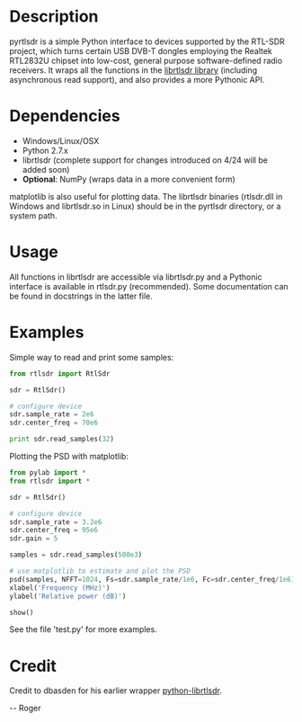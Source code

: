 # Description

pyrtlsdr is a simple Python interface to devices supported by the RTL-SDR project, which turns certain USB DVB-T dongles 
employing the Realtek RTL2832U chipset into low-cost, general purpose software-defined radio receivers. It wraps all the 
functions in the [librtlsdr library](http://sdr.osmocom.org/trac/wiki/rtl-sdr) (including asynchronous read support), 
and also provides a more Pythonic API.

# Dependencies

* Windows/Linux/OSX
* Python 2.7.x
* librtlsdr (complete support for changes introduced on 4/24 will be added soon)
* **Optional**: NumPy (wraps data in a more convenient form)

matplotlib is also useful for plotting data. The librtlsdr binaries (rtlsdr.dll in Windows and librtlsdr.so in Linux) 
should be in the pyrtlsdr directory, or a system path.

# Usage

All functions in librtlsdr are accessible via librtlsdr.py and a Pythonic interface is available in rtlsdr.py (recommended).
Some documentation can be found in docstrings in the latter file.

# Examples

Simple way to read and print some samples:

```python
from rtlsdr import RtlSdr

sdr = RtlSdr()

# configure device
sdr.sample_rate = 2e6
sdr.center_freq = 70e6

print sdr.read_samples(32)
```

Plotting the PSD with matplotlib:

```python
from pylab import *
from rtlsdr import *

sdr = RtlSdr()

# configure device
sdr.sample_rate = 3.2e6
sdr.center_freq = 95e6
sdr.gain = 5

samples = sdr.read_samples(500e3)

# use matplotlib to estimate and plot the PSD
psd(samples, NFFT=1024, Fs=sdr.sample_rate/1e6, Fc=sdr.center_freq/1e6)   
xlabel('Frequency (MHz)')
ylabel('Relative power (dB)')

show()
```

See the file 'test.py' for more examples.

# Credit

Credit to dbasden for his earlier wrapper [python-librtlsdr](https://github.com/dbasden/python-librtlsdr).

-- Roger
